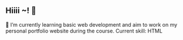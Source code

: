 ## Hiiii ~! 👋
🌱 I’m currently learning basic web development and aim to work on my personal portfolio website during the course. 
Current skill: HTML
